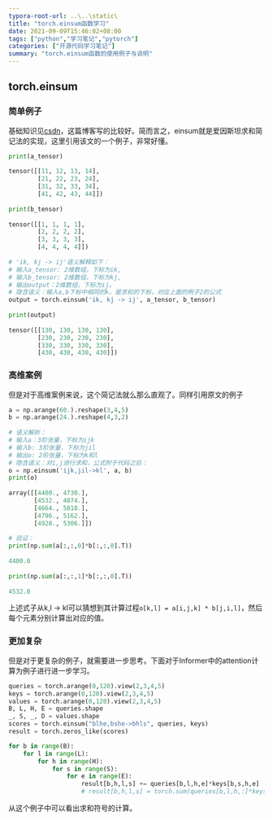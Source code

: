 ```yaml
---
typora-root-url: ..\..\static\
title: "torch.einsum函数学习"
date: 2021-09-09T15:46:02+08:00
tags: ["python","学习笔记","pytorch"]
categories: ["开源代码学习笔记"]
summary: "torch.einsum函数的使用例子与说明"
---
```


## torch.einsum

### 简单例子

基础知识见[csdn](https://blog.csdn.net/a2806005024/article/details/96462827)，这篇博客写的比较好。简而言之，einsum就是爱因斯坦求和简记法的实现，这里引用该文的一个例子，非常好懂。

```python
print(a_tensor)
 
tensor([[11, 12, 13, 14],
        [21, 22, 23, 24],
        [31, 32, 33, 34],
        [41, 42, 43, 44]])
 
print(b_tensor)
 
tensor([[1, 1, 1, 1],
        [2, 2, 2, 2],
        [3, 3, 3, 3],
        [4, 4, 4, 4]])
 
# 'ik, kj -> ij'语义解释如下：
# 输入a_tensor: 2维数组，下标为ik,
# 输入b_tensor: 2维数组，下标为kj,
# 输出output：2维数组，下标为ij。
# 隐含语义：输入a,b下标中相同的k，是求和的下标，对应上面的例子2的公式
output = torch.einsum('ik, kj -> ij', a_tensor, b_tensor)
 
print(output)
 
tensor([[130, 130, 130, 130],
        [230, 230, 230, 230],
        [330, 330, 330, 330],
        [430, 430, 430, 430]])
```

### 高维案例

但是对于高维案例来说，这个简记法就么那么直观了。同样引用原文的例子

```python
a = np.arange(60.).reshape(3,4,5)
b = np.arange(24.).reshape(4,3,2)
 
# 语义解析：
# 输入a：3阶张量，下标为ijk
# 输入b: 3阶张量，下标为jil
# 输出o: 2阶张量，下标为k和l
# 隐含语义：对i,j进行求和，公式附于代码之后：
o = np.einsum('ijk,jil->kl', a, b)
print(o)
 
array([[4400., 4730.],
       [4532., 4874.],
       [4664., 5018.],
       [4796., 5162.],
       [4928., 5306.]])
 
# 验证：
print(np.sum(a[:,:,0]*b[:,:,0].T))
 
4400.0
 
print(np.sum(a[:,:,1]*b[:,:,0].T))
 
4532.0
```

上述式子从k,l -> kl可以猜想到其计算过程`o[k,l] = a[i,j,k] * b[j,i,l]`，然后每个元素分别计算出对应的值。

### 更加复杂

但是对于更复杂的例子，就需要进一步思考。下面对于Informer中的attention计算为例子进行进一步学习。

```python
queries = torch.arange(0,120).view(2,3,4,5)
keys = torch.arange(0,120).view(2,3,4,5)
values = torch.arange(0,120).view(2,3,4,5)
B, L, H, E = queries.shape
_, S, _, D = values.shape
scores = torch.einsum("blhe,bshe->bhls", queries, keys)
result = torch.zeros_like(scores)

for b in range(B):
    for l in range(L):
        for h in range(H):
            for s in range(S):
                for e in range(E):
                    result[b,h,l,s] += queries[b,l,h,e]*keys[b,s,h,e]
                    # result[b,h,l,s] = torch.sum(queries[b,l,h,:]*keys[b,s,h,:])
```

从这个例子中可以看出求和符号的计算。